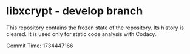 # libxcrypt - develop branch

This repository contains the frozen state of the repository.
Its history is cleared. It is used only for static code
analysis with Codacy.

Commit Time: 1734447166